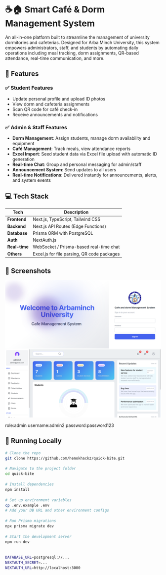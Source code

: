 # ☕🏠 Smart Café & Dorm Management System

An all-in-one platform built to streamline the management of university dormitories and cafeterias. Designed for Arba Minch University, this system empowers administrators, staff, and students by automating daily operations including meal tracking, dorm assignments, QR-based attendance, real-time communication, and more.

## 🚀 Features

### ✅ Student Features
- Update personal profile and upload ID photos
- View dorm and cafeteria assignments
- Scan QR code for café check-in
- Receive announcements and notifications

### ✅ Admin & Staff Features
- **Dorm Management**: Assign students, manage dorm availability and equipment
- **Café Management**: Track meals, view attendance reports
- **Excel Import**: Seed student data via Excel file upload with automatic ID generation
- **Real-time Chat**: Group and personal messaging for admin/staff
- **Announcement System**: Send updates to all users
- **Real-time Notifications**: Delivered instantly for announcements, alerts, and system events

## 💻 Tech Stack

| Tech       | Description                              |
|------------|------------------------------------------|
| **Frontend** | Next.js, TypeScript, Tailwind CSS         |
| **Backend**  | Next.js API Routes (Edge Functions)      |
| **Database** | Prisma ORM with PostgreSQL               |
| **Auth**     | NextAuth.js               |
| **Real-time**| WebSocket / Prisma-based real-time chat  |
| **Others**   | Excel.js for file parsing, QR code packages |

## 📸 Screenshots
![Dashboard Screenshot](https://github.com/henokhackz/quick-bite/blob/ac263ad8c04b2364d65a62f52fd85fafb8eb796e/Screenshot%20from%202025-06-30%2011-09-08.png?raw=true)
![QR Code Attendance](https://github.com/henokhackz/quick-bite/blob/ac263ad8c04b2364d65a62f52fd85fafb8eb796e/Screenshot%20from%202025-06-30%2011-09-51.png?raw=true)


role:admin
username:admin2
password:password123

## 🧪 Running Locally

```bash
# Clone the repo
git clone https://github.com/henokhackz/quick-bite.git

# Navigate to the project folder
cd quick-bite

# Install dependencies
npm install

# Set up environment variables
cp .env.example .env
# Add your DB URL and other environment configs

# Run Prisma migrations
npx prisma migrate dev

# Start the development server
npm run dev


DATABASE_URL=postgresql://...
NEXTAUTH_SECRET=...
NEXTAUTH_URL=http://localhost:3000

